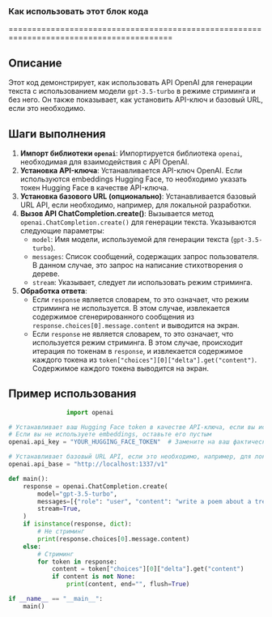 ### Как использовать этот блок кода
=========================================================================================

Описание
-------------------------
Этот код демонстрирует, как использовать API OpenAI для генерации текста с использованием модели `gpt-3.5-turbo` в режиме стриминга и без него. Он также показывает, как установить API-ключ и базовый URL, если это необходимо.

Шаги выполнения
-------------------------
1. **Импорт библиотеки `openai`**: Импортируется библиотека `openai`, необходимая для взаимодействия с API OpenAI.
2. **Установка API-ключа**: Устанавливается API-ключ OpenAI. Если используются embeddings Hugging Face, то необходимо указать токен Hugging Face в качестве API-ключа.
3. **Установка базового URL (опционально)**: Устанавливается базовый URL API, если необходимо, например, для локальной разработки.
4. **Вызов API ChatCompletion.create()**: Вызывается метод `openai.ChatCompletion.create()` для генерации текста. Указываются следующие параметры:
    - `model`: Имя модели, используемой для генерации текста (`gpt-3.5-turbo`).
    - `messages`: Список сообщений, содержащих запрос пользователя. В данном случае, это запрос на написание стихотворения о дереве.
    - `stream`: Указывает, следует ли использовать режим стриминга.
5. **Обработка ответа**:
    - Если `response` является словарем, то это означает, что режим стриминга не используется. В этом случае, извлекается содержимое сгенерированного сообщения из `response.choices[0].message.content` и выводится на экран.
    - Если `response` не является словарем, то это означает, что используется режим стриминга. В этом случае, происходит итерация по токенам в `response`, и извлекается содержимое каждого токена из `token["choices"][0]["delta"].get("content")`. Содержимое каждого токена выводится на экран.

Пример использования
-------------------------

```python
                import openai

# Устанавливает ваш Hugging Face token в качестве API-ключа, если вы используете embeddings
# Если вы не используете embeddings, оставьте его пустым
openai.api_key = "YOUR_HUGGING_FACE_TOKEN"  # Замените на ваш фактический токен

# Устанавливает базовый URL API, если это необходимо, например, для локальной среды разработки
openai.api_base = "http://localhost:1337/v1"

def main():
    response = openai.ChatCompletion.create(
        model="gpt-3.5-turbo",
        messages=[{"role": "user", "content": "write a poem about a tree"}],
        stream=True,
    )
    if isinstance(response, dict):
        # Не стриминг
        print(response.choices[0].message.content)
    else:
        # Стриминг
        for token in response:
            content = token["choices"][0]["delta"].get("content")
            if content is not None:
                print(content, end="", flush=True)

if __name__ == "__main__":
    main()